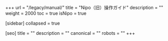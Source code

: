 +++
url = "/legacy/manual/"
title = "Nipo（旧）操作ガイド"
description = ""
weight = 2000
toc = true
isNipo = true

[sidebar]
collapsed = true

[seo]
title = ""
description = ""
canonical = ""
robots = ""
+++
